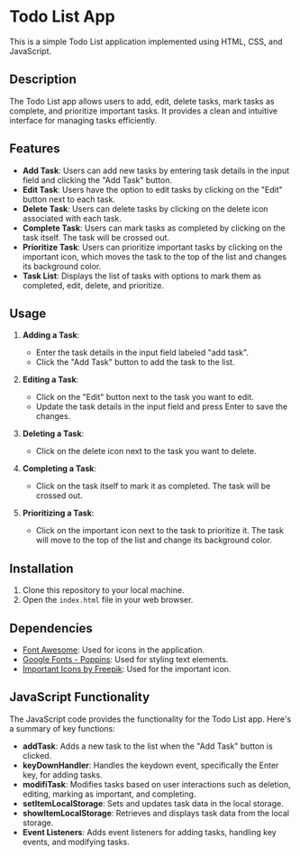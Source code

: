 # Todo List App

This is a simple Todo List application implemented using HTML, CSS, and JavaScript.

## Description

The Todo List app allows users to add, edit, delete tasks, mark tasks as complete, and prioritize important tasks. It provides a clean and intuitive interface for managing tasks efficiently.

## Features

- **Add Task**: Users can add new tasks by entering task details in the input field and clicking the "Add Task" button.
- **Edit Task**: Users have the option to edit tasks by clicking on the "Edit" button next to each task.
- **Delete Task**: Users can delete tasks by clicking on the delete icon associated with each task.
- **Complete Task**: Users can mark tasks as completed by clicking on the task itself. The task will be crossed out.
- **Prioritize Task**: Users can prioritize important tasks by clicking on the important icon, which moves the task to the top of the list and changes its background color.
- **Task List**: Displays the list of tasks with options to mark them as completed, edit, delete, and prioritize.

## Usage

1. **Adding a Task**:

   - Enter the task details in the input field labeled "add task".
   - Click the "Add Task" button to add the task to the list.

2. **Editing a Task**:

   - Click on the "Edit" button next to the task you want to edit.
   - Update the task details in the input field and press Enter to save the changes.

3. **Deleting a Task**:

   - Click on the delete icon next to the task you want to delete.

4. **Completing a Task**:

   - Click on the task itself to mark it as completed. The task will be crossed out.

5. **Prioritizing a Task**:
   - Click on the important icon next to the task to prioritize it. The task will move to the top of the list and change its background color.

## Installation

1. Clone this repository to your local machine.
2. Open the `index.html` file in your web browser.

## Dependencies

- [Font Awesome](https://fontawesome.com/): Used for icons in the application.
- [Google Fonts - Poppins](https://fonts.google.com/specimen/Poppins): Used for styling text elements.
- [Important Icons by Freepik](https://www.flaticon.com/free-icons/important): Used for the important icon.

## JavaScript Functionality

The JavaScript code provides the functionality for the Todo List app. Here's a summary of key functions:

- **addTask**: Adds a new task to the list when the "Add Task" button is clicked.
- **keyDownHandler**: Handles the keydown event, specifically the Enter key, for adding tasks.
- **modifiTask**: Modifies tasks based on user interactions such as deletion, editing, marking as important, and completing.
- **setItemLocalStorage**: Sets and updates task data in the local storage.
- **showItemLocalStorage**: Retrieves and displays task data from the local storage.
- **Event Listeners**: Adds event listeners for adding tasks, handling key events, and modifying tasks.
